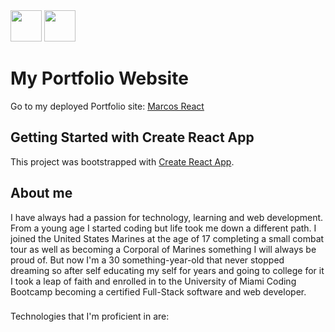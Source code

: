 
<img src=" https://image.shutterstock.com/image-vector/coding-logo-template-illustration-design-260nw-684599965.jpg " width="50" height="50" />

<img src=" https://www.hqmc.marines.mil/portals/134/Mixed%20Media/EGA%203.jpg " width="50" height="50" />


# My Portfolio Website

Go to my deployed Portfolio site: [Marcos React](https://polar-meadow-37071.herokuapp.com/home)

## Getting Started with Create React App

This project was bootstrapped with [Create React App](https://github.com/facebook/create-react-app).

## About me

I have always had a passion for technology, learning and web development. From a young age I started coding but life took me down a different path. I joined the United States Marines at the age of 17 completing a small combat tour as well as becoming a Corporal of Marines something I will always be proud of. But now I'm a 30 something-year-old that never stopped dreaming so after self educating my self for years and going to college for it I took a leap of faith and enrolled in to the University of Miami Coding Bootcamp becoming a certified Full-Stack software and web developer.

###
Technologies that I'm proficient in are: 

